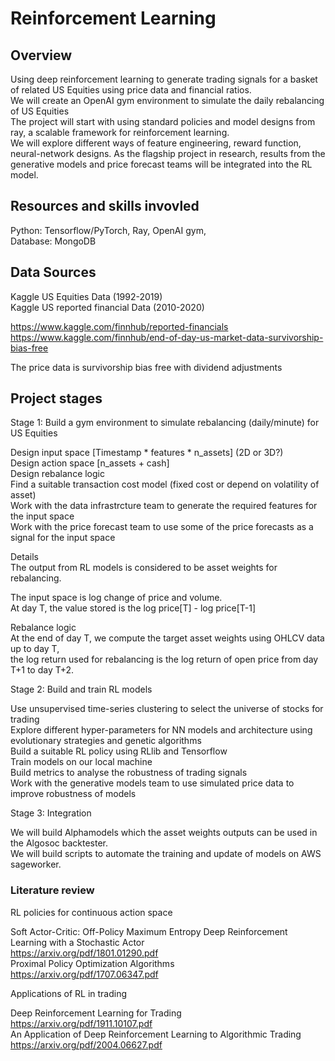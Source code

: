 # Reinforcement Learning 

## Overview 

Using deep reinforcement learning to generate trading signals for a basket of related US Equities using price data and financial ratios.    
We will create an OpenAI gym environment to simulate the daily rebalancing of US Equities   
The project will start with using standard policies and model designs from ray, a scalable framework for reinforcement learning.    
We will explore different ways of feature engineering, reward function, neural-network designs. 
As the flagship project in research, results from the generative models and price forecast teams will be integrated into the RL model.  


## Resources and skills invovled 

Python: Tensorflow/PyTorch, Ray, OpenAI gym,    
Database: MongoDB   


## Data Sources 

Kaggle US Equities Data (1992-2019)     
Kaggle US reported financial Data (2010-2020)       

https://www.kaggle.com/finnhub/reported-financials      
https://www.kaggle.com/finnhub/end-of-day-us-market-data-survivorship-bias-free     

The price data is survivorship bias free with dividend adjustments      


## Project stages 

Stage 1: Build a gym environment to simulate rebalancing (daily/minute) for US Equities     

Design input space [Timestamp * features * n_assets] (2D or 3D?)    
Design action space [n_assets + cash]   
Design rebalance logic  
Find a suitable transaction cost model (fixed cost or depend on volatility of asset)    
Work with the data infrastrcture team to generate the required features for the input space     
Work with the price forecast team to use some of the price forecasts as a signal for the input space

Details   
The output from RL models is considered to be asset weights for rebalancing.    

The input space is log change of price and volume.      
At day T, the value stored is the log price[T] - log price[T-1]     

Rebalance logic 	
At the end of day T, we compute the target asset weights using OHLCV data up to day T,  
the log return used for rebalancing is the log return of open price from day T+1 to day T+2.    


Stage 2: Build and train RL models      

Use unsupervised time-series clustering to select the universe of stocks for trading    
Explore different hyper-parameters for NN models and architecture using evolutionary strategies and genetic algorithms  
Build a suitable RL policy using RLlib and Tensorflow   
Train models on our local machine   
Build metrics to analyse the robustness of trading signals  
Work with the generative models team to use simulated price data to improve robustness of models    


Stage 3: Integration

We will build Alphamodels which the asset weights outputs can be used in the Algosoc backtester.    
We will build scripts to automate the training and update of models on AWS sageworker.  


### Literature review   

RL policies for continuous action space  

Soft Actor-Critic: Off-Policy Maximum Entropy Deep Reinforcement Learning with a Stochastic Actor    
https://arxiv.org/pdf/1801.01290.pdf    
Proximal Policy Optimization Algorithms  
https://arxiv.org/pdf/1707.06347.pdf  

Applications of RL in trading  

Deep Reinforcement Learning for Trading   
https://arxiv.org/pdf/1911.10107.pdf   
An Application of Deep Reinforcement Learning to Algorithmic Trading    	 	
https://arxiv.org/pdf/2004.06627.pdf    


### 






